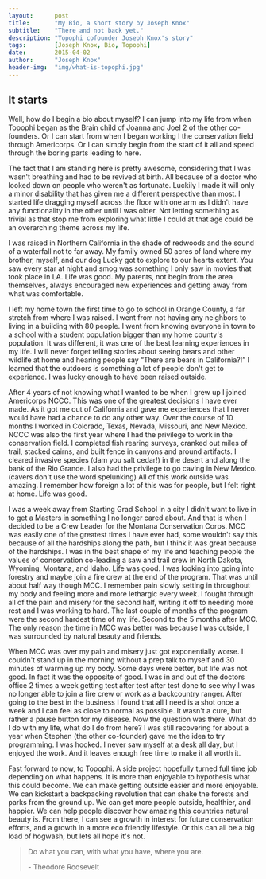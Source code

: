 ```yaml
---
layout:      post
title:       "My Bio, a short story by Joseph Knox"
subtitle:    "There and not back yet."
description: "Topophi cofounder Joseph Knox's story"
tags:        [Joseph Knox, Bio, Topophi]
date:        2015-04-02
author:      "Joseph Knox"
header-img:  "img/what-is-topophi.jpg"
---
```


<h2>It starts</h2>

<p>Well, how do I begin a bio about myself? I can jump into my life from when Topophi began as the Brain child of Joanna and Joel 2 of the other co-founders.  Or I can start from when I began working I the conservation field through Americorps.  Or I can simply begin from the start of it all and speed through the boring parts leading to here.   </p>

<p>The fact that I am standing here is pretty awesome, considering that I was wasn't breathing and had to be revived at birth. All because of a doctor who looked down on people who weren't as fortunate.  Luckily I made it will only a minor disability that has given me a different perspective than most. I started life dragging myself across the floor with one arm as I didn't have any functionality in the other until I was older.  Not letting something as trivial as that stop me from exploring what little I could at that age could be an overarching theme across my life.  </p>

<p>I was raised in Northern California in the shade of redwoods and the sound of a waterfall not to far away.  My family owned 50 acres of land where my brother, myself, and our dog Lucky got to explore to our hearts extent.  You saw every star at night and smog was something I only saw in movies that took place in LA. Life was good.  My parents, not begin from the area themselves, always encouraged new experiences and getting away from what was comfortable. </p>

<p> I left my home town the first time to go to school in Orange County, a far stretch from where I was raised.  I went from not having any neighbors to living in a building with 80 people.  I went from knowing everyone in town to a school with a student population bigger than my home county's population.   It was different, it was one of the best learning experiences in my life.  I will never forget telling stories about seeing bears and other wildlife at home and hearing people say “There are bears in California?!” I learned that the outdoors is something a lot of people don't get to experience.  I was lucky enough to have been raised outside.  </p>

<p> After 4 years of not knowing what I wanted to be when I grew up I joined Americorps NCCC.  This was one of the greatest decisions I have ever made.  As it got me out of California and gave me experiences that I never would have had a chance to do any other way.  Over the course of 10 months I worked in Colorado, Texas, Nevada, Missouri, and New Mexico. NCCC was also the first year where I had the privilege to work in the conservation field.  I completed fish rearing surveys, cranked out miles of trail, stacked cairns, and built fence in canyons and around artifacts. I cleared invasive species (dam you salt cedar!) in the desert and along the bank of the Rio Grande.  I also had the privilege to go caving in New Mexico. (cavers don't use the word spelunking) All of this work outside was amazing.  I remember how foreign a lot of this was for people, but I felt right at home.  Life was good. </p>

<p>I was a week away from Starting Grad School in a city I didn't want to live in to get a Masters in something I no longer cared about.  And that is when I decided to be a Crew Leader for the Montana Conservation Corps.  MCC was easily one of the greatest times I have ever had, some wouldn't say this  because of all the hardships along the path, but I think it was great because of the hardships.  I was in the best shape of my life and teaching people the values of conservation co-leading a saw and trail crew in North Dakota, Wyoming, Montana, and Idaho.  Life was good.  I was looking into going into forestry and maybe join a fire crew at the end of the program.  That was until about half way though MCC.  I remember pain slowly setting in throughout my body and feeling more and more lethargic every week.  I fought through all of the pain and misery for the second half, writing it off to needing more rest and I was working to hard.  The last couple of months of the program were the second hardest time of my life.  Second to the 5 months after MCC. The only reason the time in MCC was better was because I was outside, I was surrounded by natural beauty and friends.</p>

<p> When MCC was over my pain and misery just got exponentially worse.  I couldn't stand up in the morning without a prep talk to myself and 30 minutes of warming up my body.  Some days were better, but life was not good. In fact it was the opposite of good.  I was in and out of the doctors office 2 times a week getting test after test after test done to see why I was no longer able to join a fire crew or work as a backcountry ranger. After going to the best in the business I found that all I need is a shot once a week and I can feel as close to normal as possible.  It wasn't a cure, but rather a pause button for my disease.  Now the question was there.  What do I do with my life, what do I do from here? I was still recovering for about a year when Stephen (the other co-founder) gave me the idea to try programming.  I was hooked. I never saw myself at a desk all day, but I enjoyed the work.  And it leaves enough free time to make it all worth it.  </p>

<p> Fast forward to now, to Topophi. A side project hopefully turned full time job depending on what happens.  It is more than enjoyable to hypothesis what this could become.  We can make getting outside easier and more enjoyable.  We can kickstart a backpacking revolution that can shake the forests and parks from the ground up. We can get more people outside, healthier, and happier.  We can help people discover how amazing this countries natural beauty is. From there, I can see a growth in interest for future conservation efforts, and a growth in a more eco friendly lifestyle. Or this can all be a big load of hogwash, but lets all hope it's not. </p>

<blockquote>Do what you can, with what you have, where you are.
  <p>- Theodore Roosevelt</p>
</blockquote>








